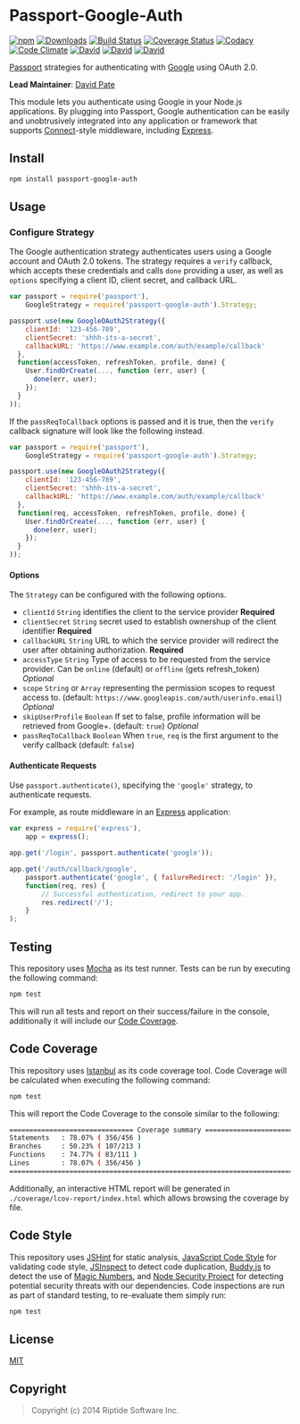 # Passport-Google-Auth
[![npm](https://img.shields.io/npm/v/passport-google-auth.svg)](https://www.npmjs.com/package/passport-google-auth)
[![Downloads](https://img.shields.io/npm/dm/passport-google-auth.svg)](https://www.npmjs.com/package/passport-google-auth)
[![Build Status](https://travis-ci.org/RiptideCloud/passport-google-auth.svg?branch=master)](https://travis-ci.org/RiptideCloud/passport-google-auth)
[![Coverage Status](https://img.shields.io/coveralls/RiptideCloud/passport-google-auth.svg?branch=master)](https://coveralls.io/r/RiptideCloud/passport-google-auth)
[![Codacy](https://www.codacy.com/project/badge/d30a71223ecc45878ccfd94e04276414)](https://www.codacy.com/public/davidtpate/passport-google-auth)
[![Code Climate](https://codeclimate.com/github/RiptideCloud/passport-google-auth/badges/gpa.svg)](https://codeclimate.com/github/RiptideCloud/passport-google-auth)
[![David](https://img.shields.io/david/RiptideCloud/passport-google-auth.svg)](https://david-dm.org/RiptideCloud/passport-google-auth)
[![David](https://img.shields.io/david/dev/RiptideCloud/passport-google-auth.svg)](https://david-dm.org/RiptideCloud/passport-google-auth)
[![David](https://img.shields.io/david/peer/RiptideCloud/passport-google-auth.svg)](https://david-dm.org/RiptideCloud/passport-google-auth)

[Passport](http://passportjs.org/) strategies for authenticating with [Google](http://www.google.com/)
using OAuth 2.0.

**Lead Maintainer**: [David Pate](https://github.com/DavidTPate)

This module lets you authenticate using Google in your Node.js applications.
By plugging into Passport, Google authentication can be easily and
unobtrusively integrated into any application or framework that supports
[Connect](http://www.senchalabs.org/connect/)-style middleware, including
[Express](http://expressjs.com/).

## Install
```bash
npm install passport-google-auth
```

## Usage

### Configure Strategy

The Google authentication strategy authenticates users using a Google
account and OAuth 2.0 tokens.  The strategy requires a `verify` callback, which
accepts these credentials and calls `done` providing a user, as well as
`options` specifying a client ID, client secret, and callback URL.

```js
var passport = require('passport'),
    GoogleStrategy = require('passport-google-auth').Strategy;

passport.use(new GoogleOAuth2Strategy({
    clientId: '123-456-789',
    clientSecret: 'shhh-its-a-secret',
    callbackURL: 'https://www.example.com/auth/example/callback'
  },
  function(accessToken, refreshToken, profile, done) {
    User.findOrCreate(..., function (err, user) {
      done(err, user);
    });
  }
));
```

If the `passReqToCallback` options is passed and it is true, then the `verify` callback signature
will look like the following instead.

```js
var passport = require('passport'),
    GoogleStrategy = require('passport-google-auth').Strategy;

passport.use(new GoogleOAuth2Strategy({
    clientId: '123-456-789',
    clientSecret: 'shhh-its-a-secret',
    callbackURL: 'https://www.example.com/auth/example/callback'
  },
  function(req, accessToken, refreshToken, profile, done) {
    User.findOrCreate(..., function (err, user) {
      done(err, user);
    });
  }
));
```

#### Options
The `Strategy` can be configured with the following options.

* `clientId`          `String` identifies the client to the service provider **Required**
* `clientSecret`      `String` secret used to establish ownershup of the client identifier **Required**
* `callbackURL`       `String` URL to which the service provider will redirect the user after obtaining authorization. **Required**
* `accessType`        `String` Type of access to be requested from the service provider. Can be `online` (default) or `offline` (gets refresh_token) _Optional_
* `scope`             `String` or `Array` representing the permission scopes to request access to. (default: `https://www.googleapis.com/auth/userinfo.email`) _Optional_
* `skipUserProfile`   `Boolean` If set to false, profile information will be retrieved from Google+. (default: `true`) _Optional_
* `passReqToCallback` `Boolean` When `true`, `req` is the first argument to the verify callback (default: `false`)

#### Authenticate Requests

Use `passport.authenticate()`, specifying the `'google'` strategy, to
authenticate requests.

For example, as route middleware in an [Express](http://expressjs.com/)
application:

```js
var express = require('express'),
    app = express();

app.get('/login', passport.authenticate('google'));

app.get('/auth/callback/google', 
    passport.authenticate('google', { failureRedirect: '/login' }),
    function(req, res) {
        // Successful authentication, redirect to your app.
        res.redirect('/');
    }
);
```

## Testing
This repository uses [Mocha](http://mochajs.org/) as its test runner. Tests can be run by executing the following command:

```bash
npm test
```

This will run all tests and report on their success/failure in the console, additionally it will include our [Code Coverage](#code-coverage).

## Code Coverage
This repository uses [Istanbul](http://gotwarlost.github.io/istanbul/) as its code coverage tool. Code Coverage will be calculated when executing the following command:

```bash
npm test
```

This will report the Code Coverage to the console similar to the following:

```bash
=============================== Coverage summary ===============================
Statements   : 78.07% ( 356/456 )
Branches     : 50.23% ( 107/213 )
Functions    : 74.77% ( 83/111 )
Lines        : 78.07% ( 356/456 )
================================================================================
```

Additionally, an interactive HTML report will be generated in `./coverage/lcov-report/index.html` which allows browsing the coverage by file.

## Code Style
This repository uses [JSHint](https://github.com/jshint/jshint) for static analysis, [JavaScript Code Style](https://github.com/jscs-dev/node-jscs)
for validating code style, [JSInspect](https://github.com/danielstjules/jsinspect) to detect code duplication, [Buddy.js](https://github.com/danielstjules/buddy.js)
to detect the use of [Magic Numbers](http://en.wikipedia.org/wiki/Magic_number_(programming)), and
[Node Security Project](https://github.com/nodesecurity/nsp) for detecting potential security threats with our dependencies. Code inspections are run as part of
standard testing, to re-evaluate them simply run:

```bash
npm test
```

## License

[MIT](LICENSE)

## Copyright
> Copyright (c) 2014 Riptide Software Inc.
